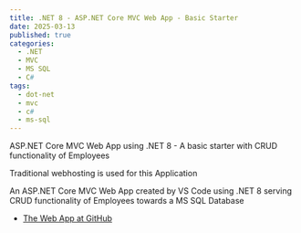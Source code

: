 ```yaml
---
title: .NET 8 - ASP.NET Core MVC Web App - Basic Starter 
date: 2025-03-13
published: true
categories:
  - .NET
  - MVC
  - MS SQL
  - C#
tags:
  - dot-net
  - mvc
  - c#
  - ms-sql
---
```



ASP.NET Core MVC Web App using .NET 8 - A basic starter with CRUD functionality of Employees

Traditional webhosting is used for this Application

<!--<ul>
<li>
<a href="https://dotnet.mvc.employee.persteenolsen.com/" target="_blank">Try the demo...</a>
</li>

</ul>-->

<p>An ASP.NET Core MVC Web App created by VS Code using .NET 8 serving CRUD functionality of Employees towards a MS SQL Database</p>

<ul>
<li>
<a href="https://github.com/persteenolsen/dotnet-8-mvc-employee-crud" target="_blank">The Web App at GitHub</a>
</li>


</ul>
